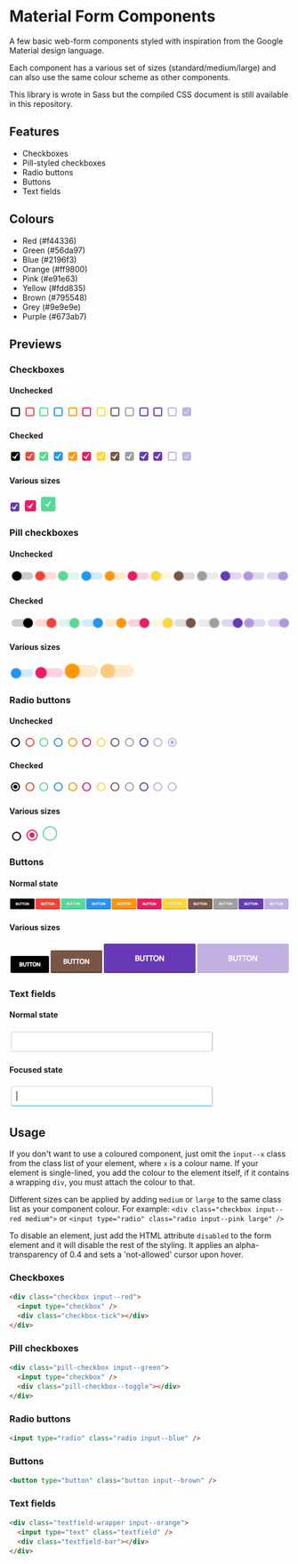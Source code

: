 # Material Form Components
A few basic web-form components styled with inspiration from the Google Material design language.

Each component has a various set of sizes (standard/medium/large) and can also use the same colour scheme as other components.

This library is wrote in Sass but the compiled CSS document is still available in this repository.

## Features
* Checkboxes
* Pill-styled checkboxes
* Radio buttons
* Buttons
* Text fields

## Colours
* Red (#f44336)
* Green (#56da97)
* Blue (#2196f3)
* Orange (#ff9800)
* Pink (#e91e63)
* Yellow (#fdd835)
* Brown (#795548)
* Grey (#9e9e9e)
* Purple (#673ab7)

## Previews

### Checkboxes
#### Unchecked
![Unchecked checkboxes](assets/checkbox-unchecked.PNG)
#### Checked
![Checked checkboxes](assets/checkbox-checked.PNG)
#### Various sizes
![Checkbox sizes](assets/checkbox-sizes.PNG)

### Pill checkboxes
#### Unchecked
![Unchecked pill checkboxes](assets/pill-unchecked.PNG)
#### Checked
![Checked pill checkboxes](assets/pill-checked.PNG)
#### Various sizes
![Pill checkbox sizes](assets/pill-sizes.PNG)

### Radio buttons
#### Unchecked
![Unhecked radio button](assets/radio-unchecked.PNG)
#### Checked
![Checked radio button](assets/radio-checked.PNG)
#### Various sizes
![Radio button sizes](assets/radio-sizes.PNG)

### Buttons
#### Normal state
![Normal state buttons](assets/button-normal.PNG)
#### Various sizes
![Button sizes](assets/button-sizes.PNG)

### Text fields
#### Normal state
![Normal state text field](assets/textfield-normal.PNG)
#### Focused state
![Focused state text field](assets/textfield-focused.PNG)

## Usage
If you don't want to use a coloured component, just omit the `input--x` class from the class list of your element, where `x` is a colour name.
If your element is single-lined, you add the colour to the element itself, if it contains a wrapping `div`, you must attach the colour to that.

Different sizes can be applied by adding `medium` or `large` to the same class list as your component colour. For example: `<div class="checkbox input--red medium">` or `<input type="radio" class="radio input--pink large" />`

To disable an element, just add the HTML attribute `disabled` to the form element and it will disable the rest of the styling. It applies an alpha-transparency of 0.4 and sets a 'not-allowed' cursor upon hover.

### Checkboxes
```html
<div class="checkbox input--red">
  <input type="checkbox" />
  <div class="checkbox-tick"></div>
</div>
```

### Pill checkboxes
```html
<div class="pill-checkbox input--green">
  <input type="checkbox" />
  <div class="pill-checkbox--toggle"></div>
</div>
```

### Radio buttons
```html
<input type="radio" class="radio input--blue" />
```

### Buttons
```html
<button type="button" class="button input--brown" />
```

### Text fields
```html
<div class="textfield-wrapper input--orange">
  <input type="text" class="textfield" />
  <div class="textfield-bar"></div>
</div>
```